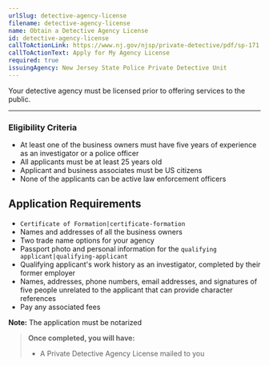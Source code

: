 ```yaml
---
urlSlug: detective-agency-license
filename: detective-agency-license
name: Obtain a Detective Agency License
id: detective-agency-license
callToActionLink: https://www.nj.gov/njsp/private-detective/pdf/sp-171.pdf
callToActionText: Apply for My Agency License
required: true
issuingAgency: New Jersey State Police Private Detective Unit
---
```

Your detective agency must be licensed prior to offering services to the public.  

---
 
### Eligibility Criteria  
- At least one of the business owners must have five years of experience as an investigator or a police officer  
- All applicants must be at least 25 years old 
- Applicant and business associates must be US citizens   
- None of the applicants can be active law enforcement officers  
 
## Application Requirements  
- `Certificate of Formation|certificate-formation`  
- Names and addresses of all the business owners  
- Two trade name options for your agency  
- Passport photo and personal information for the `qualifying applicant|qualifying-applicant`  
- Qualifying applicant's work history as an investigator, completed by their former employer  
- Names, addresses, phone numbers, email addresses, and signatures of five people unrelated to the applicant that can provide character references  
- Pay any associated fees  
 
**Note:** The application must be notarized    
 
>**Once completed, you will have:**
>- A Private Detective Agency License mailed to you
